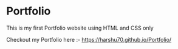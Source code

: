 # Portfolio
This is my first Portfolio website using HTML and CSS only

Checkout my Portfolio here :- https://harshu70.github.io/Portfolio/
